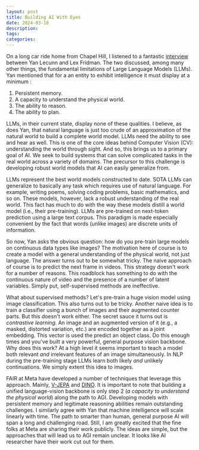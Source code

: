 ```yaml
---
layout: post
title: Building AI With Eyes
date: 2024-03-18
description:
tags:
categories:
---
```


On a long car ride home from Chapel Hill, I listened to a fantastic [interview](https://www.youtube.com/watch?v=5t1vTLU7s40&ab_channel=LexFridman) between Yan Lecunn and Lex Fridman. The two discussed, among many other things, the fundamental limitations of Large Language Models (LLMs). Yan mentioned that for a an entity to exhibit intelligence it must display at a minimum :

1. Persistent memory.
2. A capacity to understand the physical world.
3. The ability to reason.
4. The ability to plan.

LLMs, in their current state, display none of these qualities. I believe, as does Yan, that natural language is just too crude of an approximation of the natural world to build a complete world model. LLMs need the ability to see and hear as well. This is one of the core ideas behind Computer Vision (CV): understanding the world through sight. And so, this brings us to a primary goal of AI. We seek to build systems that can solve complicated tasks in the real world across a variety of domains. The precursor to this challenge is developing robust world models that AI can easily generalize from.

LLMs represent the best world models constructed to date. SOTA LLMs can generalize to basically any task which requires use of natural language. For example, writing poems, solving coding problems, basic mathematics, and so on. These models, however, lack a robust understanding of the real world. This fact has much to do with the way these models distill a world model (i.e., their pre-training). LLMs are pre-trained on next-token prediction using a large text corpus. This paradigm is made especially convenient by the fact that words (unlike images) are discrete units of information. 

So now, Yan asks the obvious question: how do you pre-train large models on continuous data types like images? The motivation here of course is to create a model with a general understanding of the physical world, not just language. The answer turns out to be somewhat tricky. The naive approach of course is to predict the next frame in videos. This strategy doesn't work for a number of reasons. This roadblock has something to do with the continuous nature of video and the presence of a number of latent variables. Simply put, self-supervised methods are ineffective.

What about supervised methods? Let's pre-train a huge vision model using image classification. This also turns out to be tricky. Another naive idea is to train a classifier using a bunch of images and their augmented counter parts. But this doesn't work either. The secret sauce it turns out is *contrastive learning.* An image and an augmented version of it (e.g., a masked, distorted variation, etc.) are encoded together as a joint embedding. This vector is used the predict an object class. Do this enough times and you've built a very powerful, general purpose vision backbone. Why does this work? At a high level it seems important to teach a model both relevant *and* irrelevant features of an image simultaneously. In NLP during the pre-training stage LLMs learn both likely *and* unlikely continuations. We simply extent this idea to images.

FAIR at Meta have developed a number of techniques that leverage this approach. Mainly, [V-JEPA](https://ai.meta.com/blog/v-jepa-yann-lecun-ai-model-video-joint-embedding-predictive-architecture/) and [DINO](https://ai.meta.com/blog/dino-v2-computer-vision-self-supervised-learning/). It is important to note that building a unified language-vision backbone is only step 2 (*a capacity to understand the physical world*) along the path to AGI. Developing models with persistent memory and legitimate reasoning abilities remain outstanding challenges. I similarly agree with Yan that machine intelligence will scale linearly with time. The path to smarter than human, general purpose AI will span a long and challenging road. Still, I am greatly excited that the fine folks at Meta are sharing their work publicly. The ideas are simple, but the approaches that will lead us to AGI remain unclear. It looks like AI researcher have their work cut out for them.